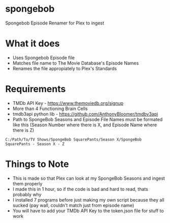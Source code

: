 # spongebob
Spongebob Episode Renamer for Plex to ingest

# What it does
* Uses Spongebob Episode file
* Matches file name to The Movie Database's Episode Names
* Renames the file appropiately to Plex's Standards

# Requirements
* TMDb API Key - https://www.themoviedb.org/signup
* More than 4 Functioning Brain Cells
* tmdb3api python lib - https://github.com/AnthonyBloomer/tmdbv3api
* Path to SpongeBob Seasons and Episode File Names must be formated like this (Season Number where there is X, and Episode Name where there is Z)
```
C:/Path/To/TV Shows/SpongeBob SquarePants/Season X/SpongeBob SquarePants - Season X - Z
```

# Things to Note
* This is made so that Plex can look at my SpongeBob Seasons and ingest them properly
* I made this in 1 hour, so if the code is bad and hard to read, thats probably why
* I installed 7 programs before just making my own script because they all sucked (pay wall, couldn't match just from episode name)
* You will have to add your TMDb API Key to the token.json file for stuff to work
